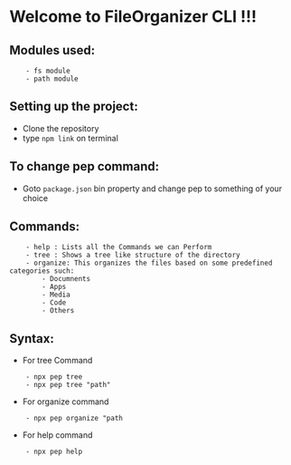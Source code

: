 # Welcome to FileOrganizer CLI !!!

## Modules used:
```
    - fs module
    - path module
```

## Setting up the project:
- Clone the repository
- type `npm link` on terminal

## To change pep command:
- Goto `package.json` bin property and change pep to something of your choice

## Commands:
```
    - help : Lists all the Commands we can Perform
    - tree : Shows a tree like structure of the directory
    - organize: This organizes the files based on some predefined categories such:
        - Documnents
        - Apps
        - Media
        - Code
        - Others
```
## Syntax:
- For tree Command
```
    - npx pep tree
    - npx pep tree "path"
```
- For organize command
```
    - npx pep organize "path
```
- For help command
```
    - npx pep help
```
